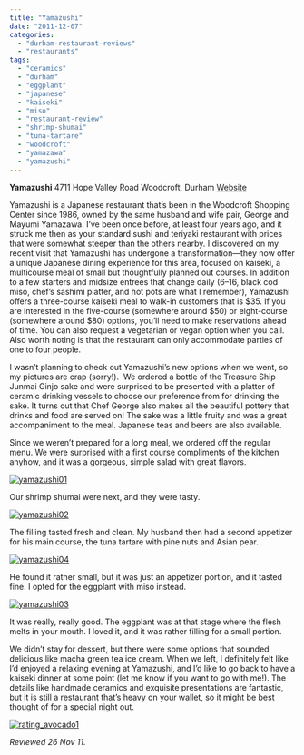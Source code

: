 ```yaml
---
title: "Yamazushi"
date: "2011-12-07"
categories: 
  - "durham-restaurant-reviews"
  - "restaurants"
tags: 
  - "ceramics"
  - "durham"
  - "eggplant"
  - "japanese"
  - "kaiseki"
  - "miso"
  - "restaurant-review"
  - "shrimp-shumai"
  - "tuna-tartare"
  - "woodcroft"
  - "yamazawa"
  - "yamazushi"
---
```


**Yamazushi** 4711 Hope Valley Road Woodcroft, Durham [Website](http://www.yamazushirestaurant.com/#!)

Yamazushi is a Japanese restaurant that’s been in the Woodcroft Shopping Center since 1986, owned by the same husband and wife pair, George and Mayumi Yamazawa. I’ve been once before, at least four years ago, and it struck me then as your standard sushi and teriyaki restaurant with prices that were somewhat steeper than the others nearby. I discovered on my recent visit that Yamazushi has undergone a transformation—they now offer a unique Japanese dining experience for this area, focused on kaiseki, a multicourse meal of small but thoughtfully planned out courses. In addition to a few starters and midsize entrees that change daily ($6–$16, black cod miso, chef’s sashimi platter, and hot pots are what I remember), Yamazushi offers a three-course kaiseki meal to walk-in customers that is $35. If you are interested in the five-course (somewhere around $50) or eight-course (somewhere around $80) options, you’ll need to make reservations ahead of time. You can also request a vegetarian or vegan option when you call. Also worth noting is that the restaurant can only accommodate parties of one to four people.

I wasn’t planning to check out Yamazushi’s new options when we went, so my pictures are crap (sorry!).  We ordered a bottle of the Treasure Ship Junmai Ginjo sake and were surprised to be presented with a platter of ceramic drinking vessels to choose our preference from for drinking the sake. It turns out that Chef George also makes all the beautiful pottery that drinks and food are served on! The sake was a little fruity and was a great accompaniment to the meal. Japanese teas and beers are also available.

Since we weren’t prepared for a long meal, we ordered off the regular menu. We were surprised with a first course compliments of the kitchen anyhow, and it was a gorgeous, simple salad with great flavors.

[![](http://s3.amazonaws.com/thegourmez-wpmedia/2011/12/yamazushi01.jpg "yamazushi01")](http://s3.amazonaws.com/thegourmez-wpmedia/2011/12/yamazushi01.jpg)

Our shrimp shumai were next, and they were tasty.

[![](http://s3.amazonaws.com/thegourmez-wpmedia/2011/12/yamazushi02.jpg "yamazushi02")](http://s3.amazonaws.com/thegourmez-wpmedia/2011/12/yamazushi02.jpg)

The filling tasted fresh and clean. My husband then had a second appetizer for his main course, the tuna tartare with pine nuts and Asian pear.

[![](http://s3.amazonaws.com/thegourmez-wpmedia/2011/12/yamazushi04.jpg "yamazushi04")](http://s3.amazonaws.com/thegourmez-wpmedia/2011/12/yamazushi04.jpg)

He found it rather small, but it was just an appetizer portion, and it tasted fine. I opted for the eggplant with miso instead.

[![](http://s3.amazonaws.com/thegourmez-wpmedia/2011/12/yamazushi03.jpg "yamazushi03")](http://s3.amazonaws.com/thegourmez-wpmedia/2011/12/yamazushi03.jpg)

It was really, really good. The eggplant was at that stage where the flesh melts in your mouth. I loved it, and it was rather filling for a small portion.

We didn’t stay for dessert, but there were some options that sounded delicious like macha green tea ice cream. When we left, I definitely felt like I’d enjoyed a relaxing evening at Yamazushi, and I’d like to go back to have a kaiseki dinner at some point (let me know if you want to go with me!). The details like handmade ceramics and exquisite presentations are fantastic, but it is still a restaurant that’s heavy on your wallet, so it might be best thought of for a special night out.

[![](http://s3.amazonaws.com/thegourmez-wpmedia/2009/02/rating_avocado1.gif "rating_avocado1")](http://s3.amazonaws.com/thegourmez-wpmedia/2009/02/rating_avocado1.gif)

_Reviewed 26 Nov 11._
